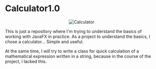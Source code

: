 # Calculator1.0
<p align="center"> <img alt="Calculator" src="https://github.com/BeatusCrow/Calculator1.0/blob/main/calculator.gif" /></p>


This is just a repository where I'm trying to understand the basics of working with JavaFX in practice. As a project to understand the basics, I chose a calculator... Simple and useful. 

At the same time, I will try to write a class for quick calculation of a 
mathematical expression written in a string, because in the course of the project, I lacked this.
